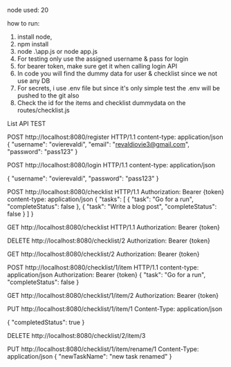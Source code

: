 node used: 20

how to run:
1. install node,
2. npm install
3. node .\app.js or node app.js
4. For testing only use the assigned username & pass for login
5. for bearer token, make sure get it when calling login API
6. In code you will find the dummy data for user & checklist since we not use any DB
7. For secrets, i use .env file but since it's only simple test the .env will be pushed to the git also
8. Check the id for the items and checklist dummydata on the routes/checklist.js

List API TEST

<!-- Register User API -->
 POST http://localhost:8080/register HTTP/1.1
 content-type: application/json
 {
     "username": "ovierevaldi",
     "email": "revaldiovie3@gmail.com",
    "password": "pass123"
 }

<!-- Login API -->
 POST http://localhost:8080/login HTTP/1.1
 content-type: application/json

 {
     "username": "ovierevaldi",
     "password": "pass123"
 }

<!-- Insert a new checklist with task inside it -->
 POST http://localhost:8080/checklist HTTP/1.1
 Authorization: Bearer {token}
 content-type: application/json
 {
    "tasks": [
         { "task": "Go for a run", "completeStatus": false },
         { "task": "Write a blog post", "completeStatus": false }
     ]
 }

<!-- Get All checklist-->
GET http://localhost:8080/checklist HTTP/1.1
Authorization: Bearer {token}

<!-- Delete Checklist By ID-->
DELETE http://localhost:8080/checklist/2
Authorization: Bearer {token}

<!-- Get Checklist By ID-->
GET http://localhost:8080/checklist/2
Authorization: Bearer {token}

<!-- Insert Item By checklist ID -->
POST http://localhost:8080/checklist/1/item HTTP/1.1
content-type: application/json
Authorization: Bearer {token}
{
   "task": "Go for a run", "completeStatus": false
}

<!-- GEt specific Item By checklist ID -->
GET http://localhost:8080/checklist/1/item/2
Authorization: Bearer {token}

<!-- Update specific Item status By checklist ID -->
PUT http://localhost:8080/checklist/1/item/1
Content-Type: application/json

{
    "completedStatus": true
}

<!-- Delete specific Item By checklist ID -->
DELETE http://localhost:8080/checklist/2/item/3


<!-- Update Item Name By checklist ID -->
PUT http://localhost:8080/checklist/1/item/rename/1
Content-Type: application/json
{
     "newTaskName": "new task renamed"
}


